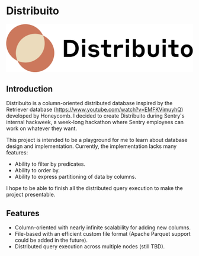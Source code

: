 # Distribuito

![Distribuito logo](./logo.png)

## Introduction

Distribuito is a column-oriented distributed database inspired by the Retriever database
(https://www.youtube.com/watch?v=EMFKVimuyhQ) developed by Honeycomb. I decided to create Distribuito during Sentry's
internal hackweek, a week-long hackathon where Sentry employees can work on whatever they want.

This project is intended to be a playground for me to learn about database design and implementation. Currently, the
implementation lacks many features:

- Ability to filter by predicates.
- Ability to order by.
- Ability to express partitioning of data by columns.

I hope to be able to finish all the distributed query execution to make the project presentable.

## Features

- Column-oriented with nearly infinite scalability for adding new columns.
- File-based with an efficient custom file format (Apache Parquet support could be added in the future).
- Distributed query execution across multiple nodes (still TBD).